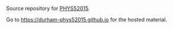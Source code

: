Source repository for
[PHYS52015](https://www.dur.ac.uk/postgraduate.modules/module_description/?year=2020&module_code=PHYS52015).

Go to https://durham-phys52015.github.io for the hosted material.
